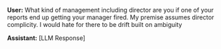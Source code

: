 **User:**
What kind of management including director are you if one of your reports end up getting your manager fired. My premise assumes director complicity. I would hate for there to be drift built on ambiguity

**Assistant:**
[LLM Response]

